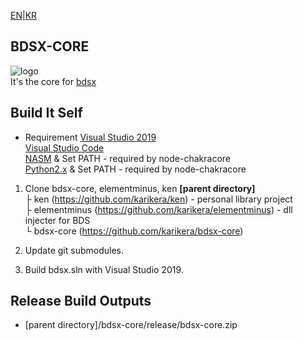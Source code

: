 [EN](README.md)|[KR](README.ko.md)

## BDSX-CORE
![logo](icon.png)  
It's the core for [bdsx](https://github.com/karikera/bdsx)

## Build It Self
* Requirement
[Visual Studio 2019](https://visualstudio.microsoft.com/)  
[Visual Studio Code](https://code.visualstudio.com/)  
[NASM](https://www.nasm.us/) & Set PATH - required by node-chakracore  
[Python2.x](https://www.python.org/downloads/release/python-2718/) & Set PATH - required by node-chakracore  

1. Clone bdsx-core, elementminus, ken
**[parent directory]**  
├ ken (https://github.com/karikera/ken) - personal library project  
├ elementminus (https://github.com/karikera/elementminus) - dll injecter for BDS  
└ bdsx-core (https://github.com/karikera/bdsx-core)  

2. Update git submodules.

3. Build bdsx.sln with Visual Studio 2019.

## Release Build Outputs
* [parent directory]/bdsx-core/release/bdsx-core.zip